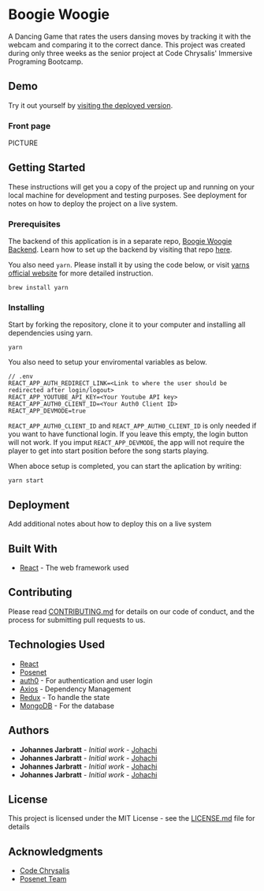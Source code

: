 # Boogie Woogie

A Dancing Game that rates the users dansing moves by tracking it with the webcam and comparing it to the correct dance. This project was created during only three weeks as the senior project at Code Chrysalis' Immersive Programing Bootcamp.

## Demo
Try it out yourself by [visiting the deployed version](https://boogie-woogie-banana.herokuapp.com).

### Front page
PICTURE


## Getting Started

These instructions will get you a copy of the project up and running on your local machine for development and testing purposes. See deployment for notes on how to deploy the project on a live system.

### Prerequisites

The backend of this application is in a separate repo, [Boogie Woogie Backend](https://github.com/crazy-bananas/boogie-woogie-backend). Learn how to set up the backend by visiting that repo [here](https://github.com/crazy-bananas/boogie-woogie-backend).

You also need `yarn`. Please install it by using the code below, or visit [yarns official website](https://yarnpkg.com/) for more detailed instruction.

```
brew install yarn
```

### Installing

Start by forking the repository, clone it to your computer and installing all dependencies using yarn.

```
yarn
```

You also need to setup your enviromental variables as below.
```
// .env
REACT_APP_AUTH_REDIRECT_LINK=<Link to where the user should be redirected after login/logout>
REACT_APP_YOUTUBE_API_KEY=<Your Youtube API key>
REACT_APP_AUTH0_CLIENT_ID=<Your Auth0 Client ID>
REACT_APP_DEVMODE=true
```
`REACT_APP_AUTH0_CLIENT_ID` and `REACT_APP_AUTH0_CLIENT_ID` is only needed if you want to have functional login. If you leave this empty, the login button will not work.
If you imput `REACT_APP_DEVMODE`, the app will not require the player to get into start position before the song starts playing.


When aboce setup is completed, you can start the aplication by writing:

```
yarn start
```

## Deployment

Add additional notes about how to deploy this on a live system

## Built With

* [React](https://reactjs.org/) - The web framework used

## Contributing

Please read [CONTRIBUTING.md](https://gist.github.com/PurpleBooth/b24679402957c63ec426) for details on our code of conduct, and the process for submitting pull requests to us.

## Technologies Used

- [React](https://github.com/facebook/create-react-app)
- [Posenet](https://github.com/tensorflow/tfjs-models/tree/master/posenet)
- [auth0](https://auth0.com/) - For authentication and user login
- [Axios](https://maven.apache.org/) - Dependency Management
- [Redux](https://redux.js.org/) - To handle the state
- [MongoDB](https://www.mongodb.com/) - For the database

## Authors

* **Johannes Jarbratt** - *Initial work* - [Johachi](https://github.com/johachi)
* **Johannes Jarbratt** - *Initial work* - [Johachi](https://github.com/johachi)
* **Johannes Jarbratt** - *Initial work* - [Johachi](https://github.com/johachi)
* **Johannes Jarbratt** - *Initial work* - [Johachi](https://github.com/johachi)

## License

This project is licensed under the MIT License - see the [LICENSE.md](LICENSE.md) file for details

## Acknowledgments

* [Code Chrysalis](https://www.codechrysalis.io/)
* [Posenet Team](https://github.com/tensorflow/tfjs-models/tree/master/posenet)
